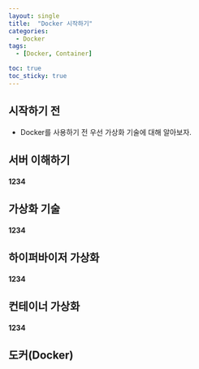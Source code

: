 ```yaml
---
layout: single
title:  "Docker 시작하기"
categories:
  - Docker
tags:
  - [Docker, Container]

toc: true
toc_sticky: true
---
```



## 시작하기 전
- Docker를 사용하기 전 우선 가상화 기술에 대해 알아보자.


## 서버 이해하기

#### 1234 

## 가상화 기술

#### 1234

## 하이퍼바이저 가상화

#### 1234

## 컨테이너 가상화

#### 1234

## 도커(Docker)

